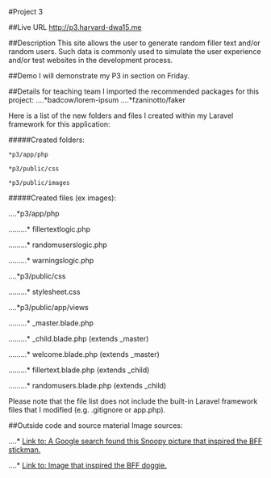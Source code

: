 #Project 3

##Live URL
<http://p3.harvard-dwa15.me>

##Description
This site allows the user to generate random filler text and/or random users. Such data is commonly used to simulate the user experience and/or test websites in the development process.

##Demo
I will demonstrate my P3 in section on Friday.

##Details for teaching team
I imported the recommended packages for this project: 
....*badcow/lorem-ipsum
....*fzaninotto/faker

Here is a list of the new folders and files I created within my Laravel framework for this application:

#####Created folders:

    *p3/app/php

    *p3/public/css

    *p3/public/images


#####Created files (ex images):

....*p3/app/php

.........* fillertextlogic.php

.........* randomuserslogic.php

.........* warningslogic.php


....*p3/public/css

.........* stylesheet.css


....*p3/public/app/views

.........* _master.blade.php

.........* _child.blade.php (extends _master)

.........* welcome.blade.php (extends _master)

.........* fillertext.blade.php (extends _child)

.........* randomusers.blade.php (extends _child)


Please note that the file list does not include the built-in Laravel framework files that I modified (e.g. .gitignore or app.php).

##Outside code and source material
Image sources:

....* [Link to: A Google search found this Snoopy picture that inspired the BFF stickman.](http://shopfurrytales.blogspot.com/2011_03_01_archive.html)

....* [Link to: Image that inspired the BFF doggie.](http://www.shutterstock.com/pic-94264543/stock-photo-sitting-dog-cartoon-raster-version.html)
